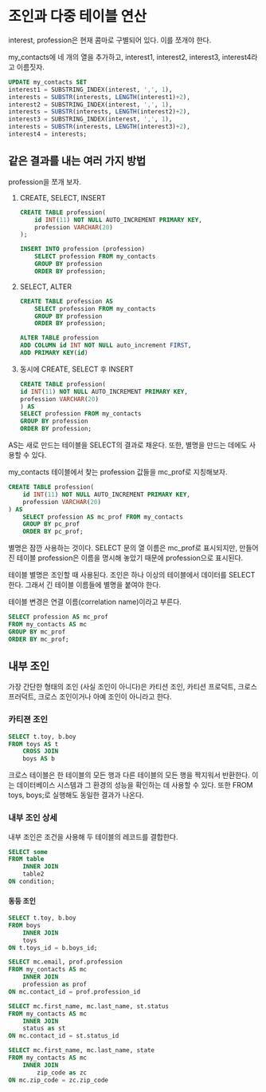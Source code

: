 # 조인과 다중 테이블 연산

interest, profession은 현재 콤마로 구별되어 있다. 이를 쪼개야 한다.

my_contacts에 네 개의 열을 추가하고, interest1, interest2, interest3, interest4라고 이름짓자.

```sql
UPDATE my_contacts SET
interest1 = SUBSTRING_INDEX(interest, ',', 1),
interests = SUBSTR(interests, LENGTH(interest1)+2),
interest2 = SUBSTRING_INDEX(interest, ',', 1),
interests = SUBSTR(interests, LENGTH(interest2)+2),
interest3 = SUBSTRING_INDEX(interest, ',', 1),
interests = SUBSTR(interests, LENGTH(interest3)+2),
interest4 = interests;
```

## 같은 결과를 내는 여러 가지 방법

profession을 쪼개 보자.

1. CREATE, SELECT, INSERT

    ```sql
    CREATE TABLE profession(
        id INT(11) NOT NULL AUTO_INCREMENT PRIMARY KEY,
        profession VARCHAR(20)
    );

    INSERT INTO profession (profession) 
        SELECT profession FROM my_contacts
        GROUP BY profession
        ORDER BY profession;
    ```

2. SELECT, ALTER

    ```sql
    CREATE TABLE profession AS
        SELECT profession FROM my_contacts
        GROUP BY profession
        ORDER BY profession;

    ALTER TABLE profession
    ADD COLUMN id INT NOT NULL auto_increment FIRST,
    ADD PRIMARY KEY(id)
    ```

3. 동시에 CREATE, SELECT 후 INSERT

    ```SQL
    CREATE TABLE profession(
    id INT(11) NOT NULL AUTO_INCREMENT PRIMARY KEY,
    profession VARCHAR(20)
    ) AS
    SELECT profession FROM my_contacts
    GROUP BY profession
    ORDER BY profession;
    ```

AS는 새로 만드는 테이블을 SELECT의 결과로 채운다. 또한, 별명을 만드는 데에도 사용할 수 있다.

my_contacts 테이블에서 찾는 profession 값들을 mc_prof로 지칭해보자.

```sql
CREATE TABLE profession(
    id INT(11) NOT NULL AUTO_INCREMENT PRIMARY KEY,
    profession VARCHAR(20)
) AS
    SELECT profession AS mc_prof FROM my_contacts
    GROUP BY pc_prof
    ORDER BY pc_prof;
```

별명은 잠깐 사용하는 것이다. SELECT 문의 열 이름은 mc_prof로 표시되지만, 만들어진 테이블 profession은 이름을 명시해 놓았기 때문에 profession으로 표시된다.

테이블 별명은 조인할 때 사용된다. 조인은 하나 이상의 테이블에서 데이터를 SELECT한다. 그래서 긴 테이블 이름들에 별명을 붙여야 한다.

테이블 변경은 연결 이름(correlation name)이라고 부른다.

```sql
SELECT profession AS mc_prof
FROM my_contacts AS mc
GROUP BY mc_prof
ORDER BY mc_prof;
```

## 내부 조인

가장 간단한 형태의 조인 (사실 조인이 아니다)은 카티션 조인, 카티션 프로덕트, 크로스 프러덕트, 크로스 조인이거나 아예 조인이 아니라고 한다.

### 카티젼 조인

```sql
SELECT t.toy, b.boy
FROM toys AS t
    CROSS JOIN
    boys AS b
```

크로스 테이블은 한 테이블의 모든 행과 다른 테이블의 모든 행을 짝지워서 반환한다.
이는 데이터베이스 시스템과 그 환경의 성능을 확인하는 데 사용할 수 있다.
또한 FROM toys, boys;로 실행해도 동일한 결과가 나온다.

### 내부 조인 상세

내부 조인은 조건을 사용해 두 테이블의 레코드를 결합한다.

```SQL
SELECT some
FROM table
    INNER JOIN
    table2
ON condition;
```

#### 동등 조인

```sql
SELECT t.toy, b.boy
FROM boys
    INNER JOIN
    toys
ON t.toys_id = b.boys_id;
```

```SQL
SELECT mc.email, prof.profession
FROM my_contacts AS mc
    INNER JOIN
    profession as prof
ON mc.contact_id = prof.profession_id

SELECT mc.first_name, mc.last_name, st.status
FROM my_contacts AS mc
    INNER JOIN
    status as st
ON mc.contact_id = st.status_id

SELECT mc.first_name, mc.last_name, state
FROM my_contacts AS mc
    INNER JOIN
        zip_code as zc
ON mc.zip_code = zc.zip_code
```

